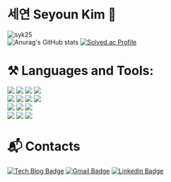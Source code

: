 
# 세연 Seyoun Kim 🚀
<a align="left"> <img src="https://komarev.com/ghpvc/?username=syk25&label=Profile%20views&color=0e75b6&style=flat" alt="syk25" /> </a>
<br/>
![Anurag's GitHub stats](https://github-readme-stats.vercel.app/api?username=syk25&show_icons=true&theme=radical)
[![Solved.ac Profile](http://mazassumnida.wtf/api/v2/generate_badge?boj=syk2245)](https://solved.ac/syk2245/)
<!-- 프로필 소개 -->

# ⚒ Languages and Tools:
<div align="left">
  <div>
    <img src="https://img.shields.io/badge/-JavaScript-05122A?style=flat&logo=javascript" />
    <img src="https://img.shields.io/badge/-TypeScript-05122A?style=flat&logo=typescript" />
    <img src="https://img.shields.io/badge/-HTML-05122A?style=flat&logo=HTML5" />
    <img src="https://img.shields.io/badge/-CSS-05122A?style=flat&logo=CSS3&logoColor=1572B6" />
  </div>
  <div>
    <img src="https://img.shields.io/badge/-React-05122A?style=flat&logo=React&logoColor=61DAFB" />
    <img src="https://img.shields.io/badge/-NextJS-05122A?style=flat&logo=nextdotjs" />
    <img src="https://img.shields.io/badge/-NodeJS-05122A?style=flat&logo=nodedotjs&logoColor=5FA04E" />
    <img src="https://img.shields.io/badge/-mongodb-05122A?style=flat&logo=mongodb&logoColor=47A248" />
  </div>
  <div>
    <img src="https://img.shields.io/badge/-Python-05122A?style=flat&logo=python" >
    <img src="https://img.shields.io/badge/-c++-05122A?style=flat&logo=cplusplus&logoColor=00599C" />
    <img src="https://img.shields.io/badge/-c-05122A?style=flat&logo=C&logoColor=A8B9CC" />
  </div>
  <div>
    <img src="https://img.shields.io/badge/-Git-05122A?style=flat&logo=git&logoColor=F05032" />
    <img src="https://img.shields.io/badge/-GitHub-05122A?style=flat&logo=github" />
    <img src="https://img.shields.io/badge/-Visual%20Studio%20Code-05122A?style=flat&logo=visual-studio-code&logoColor=007ACC" />
  </div>
</div>
<!-- ![Top Langs](https://github-readme-stats.vercel.app/api/top-langs/?username=syk25&layout=compact&theme=dracula) -->

# :mailbox_with_mail: Contacts
[![Tech Blog Badge](http://img.shields.io/badge/-Tech%20blog-black?style=flat-square&logo=github&link=https://gyht.tistory.com/)](https://gyht.tistory.com/)
[![Gmail Badge](https://img.shields.io/badge/Gmail-d14836?style=flat-square&logo=Gmail&logoColor=white&link=mailto:kimsh1691@gmail.com)](mailto:syk2245@gmail.com)
[![Linkedin Badge](https://img.shields.io/badge/-LinkedIn-blue?style=flat-square&logo=Linkedin&logoColor=white&link=https://www.linkedin.com/in/syk25/)](https://www.linkedin.com/in/syk25/) 
<br/>
